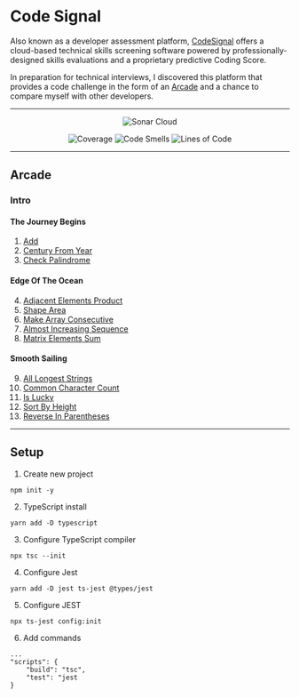 # Code Signal

Also known as a developer assessment platform, [CodeSignal](https://codesignal.com/) offers a cloud-based technical skills screening software powered by professionally-designed skills evaluations and a proprietary predictive Coding Score.

In preparation for technical interviews, I discovered this platform that provides a code challenge in the form of an [Arcade](https://app.codesignal.com/arcade/) and a chance to compare myself with other developers. 

---

<p align="center">
    <img src="https://sonarcloud.io/images/project_badges/sonarcloud-white.svg" alt="Sonar Cloud">
</p>

<p align="center">
    <img src="https://sonarcloud.io/api/project_badges/measure?project=jakubjirous_code-signal&metric=coverage" alt="Coverage">
    <img src="https://sonarcloud.io/api/project_badges/measure?project=jakubjirous_code-signal&metric=code_smells" alt="Code Smells">    
    <img src="https://sonarcloud.io/api/project_badges/measure?project=jakubjirous_code-signal&metric=ncloc" alt="Lines of Code">
</p>

---

## Arcade

### Intro

#### The Journey Begins

1) [Add](/src/arcade/intro/01-add/INDEX.md)
2) [Century From Year](/src/arcade/intro/02-century-from-year/INDEX.md)
3) [Check Palindrome](/src/arcade/intro/03-check-palindrome/INDEX.md)

#### Edge Of The Ocean

4) [Adjacent Elements Product](/src/arcade/intro/04-adjacent-elements-product/INDEX.md)
5) [Shape Area](/src/arcade/intro/05-shape-area/INDEX.md)
6) [Make Array Consecutive](/src/arcade/intro/06-make-array-consecutive/INDEX.md)
7) [Almost Increasing Sequence](/src/arcade/intro/07-almost-increasing-sequence/INDEX.md)
8) [Matrix Elements Sum](/src/arcade/intro/08-matrix-elements-sum/INDEX.md)

#### Smooth Sailing

9) [All Longest Strings](/src/arcade/intro/09-all-longest-strings/INDEX.md)
10) [Common Character Count](/src/arcade/intro/10-common-character-count/INDEX.md)
11) [Is Lucky](/src/arcade/intro/11-is-lucky/INDEX.md)
12) [Sort By Height](/src/arcade/intro/12-sort-by-height/INDEX.md)
13) [Reverse In Parentheses](/src/arcade/intro/13-reverse-in-parentheses/INDEX.md)

---

## Setup

1) Create new project

```
npm init -y
```

2) TypeScript install

```
yarn add -D typescript
```

3) Configure TypeScript compiler

```
npx tsc --init
```

4) Configure Jest

```
yarn add -D jest ts-jest @types/jest
```

5) Configure JEST

```
npx ts-jest config:init
```

6) Add commands

```
...
"scripts": {
    "build": "tsc",
    "test": "jest
}

